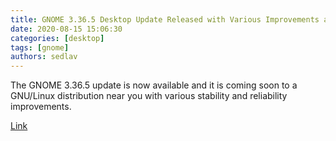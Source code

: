 ```yaml
---
title: GNOME 3.36.5 Desktop Update Released with Various Improvements and Bug Fixes - 9to5Linux
date: 2020-08-15 15:06:30
categories: [desktop]
tags: [gnome]
authors: sedlav
---
```


The GNOME 3.36.5 update is now available and it is coming soon to a GNU/Linux distribution near you with various stability and reliability improvements.

[Link](https://9to5linux.com/gnome-3-36-5-desktop-update-released-with-various-improvements-and-bug-fixes)
